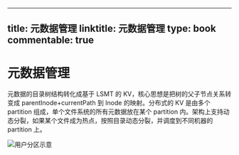 
---
title: 元数据管理
linktitle: 元数据管理
type: book
commentable: true
---

# 元数据管理

元数据的目录树结构转化成基于 LSMT 的 KV，核心思想是把树的父子节点关系转变成 parentInode+currentPath 到 Inode 的映射。分布式的 KV 是由多个 partition 组成，单个文件系统的所有元数据放在某个 partition 内。架构上支持动态分裂，如果某个文件成为热点，按照目录动态分裂，并调度到不同机器的 partition 上。

![用户分区示意](https://i.postimg.cc/wj35w5fd/image.png)

    